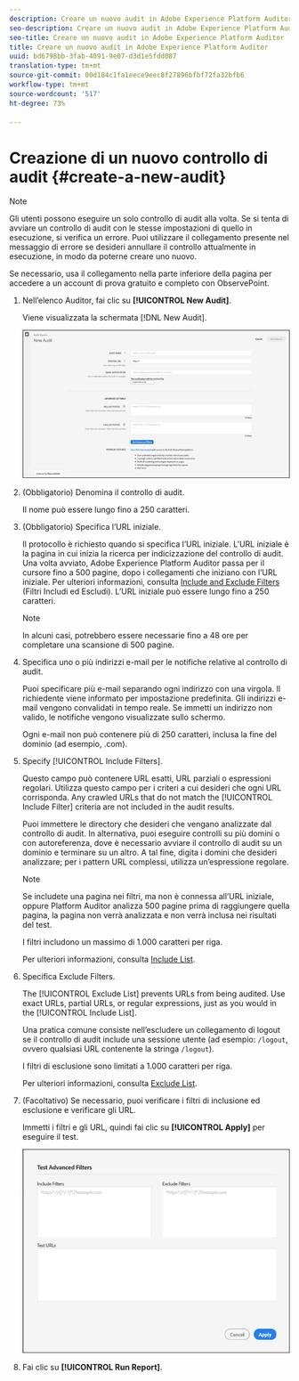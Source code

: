 ```yaml
---
description: Creare un nuovo audit in Adobe Experience Platform Auditor
seo-description: Creare un nuovo audit in Adobe Experience Platform Auditor
seo-title: Creare un nuovo audit in Adobe Experience Platform Auditor
title: Creare un nuovo audit in Adobe Experience Platform Auditor
uuid: bd6798bb-3fab-4091-9e07-d3d1e5fdd087
translation-type: tm+mt
source-git-commit: 00d184c1fa1eece9eec8f27896bfbf72fa32bfb6
workflow-type: tm+mt
source-wordcount: '517'
ht-degree: 73%

---
```



# Creazione di un nuovo controllo di audit {#create-a-new-audit}

>[!NOTE]
>
>Gli utenti possono eseguire un solo controllo di audit alla volta. Se si tenta di avviare un controllo di audit con le stesse impostazioni di quello in esecuzione, si verifica un errore. Puoi utilizzare il collegamento presente nel messaggio di errore se desideri annullare il controllo attualmente in esecuzione, in modo da poterne creare uno nuovo.

Se necessario, usa il collegamento nella parte inferiore della pagina per accedere a un account di prova gratuito e completo con ObservePoint.

1. Nell’elenco Auditor, fai clic su **[!UICONTROL New Audit]**.

   Viene visualizzata la schermata [!DNL New Audit].

   ![](assets/config.png)

1. (Obbligatorio) Denomina il controllo di audit.

   Il nome può essere lungo fino a 250 caratteri.
1. (Obbligatorio) Specifica l’URL iniziale.

   Il protocollo è richiesto quando si specifica l’URL iniziale. L’URL iniziale è la pagina in cui inizia la ricerca per indicizzazione del controllo di audit. Una volta avviato, Adobe Experience Platform Auditor passa per il cursore fino a 500 pagine, dopo i collegamenti che iniziano con l’URL iniziale. Per ulteriori informazioni, consulta [Include and Exclude Filters](../create-audit/filters.md) (Filtri Includi ed Escludi). L’URL iniziale può essere lungo fino a 250 caratteri.

   >[!NOTE]
   >
   >In alcuni casi, potrebbero essere necessarie fino a 48 ore per completare una scansione di 500 pagine.

1. Specifica uno o più indirizzi e-mail per le notifiche relative al controllo di audit.

   Puoi specificare più e-mail separando ogni indirizzo con una virgola. Il richiedente viene informato per impostazione predefinita. Gli indirizzi e-mail vengono convalidati in tempo reale. Se immetti un indirizzo non valido, le notifiche vengono visualizzate sullo schermo.

   Ogni e-mail non può contenere più di 250 caratteri, inclusa la fine del dominio (ad esempio, .com).

1. Specify [!UICONTROL Include Filters].

   Questo campo può contenere URL esatti, URL parziali o espressioni regolari. Utilizza questo campo per i criteri a cui desideri che ogni URL corrisponda. Any crawled URLs that do not match the [!UICONTROL Include Filter] criteria are not included in the audit results.

   Puoi immettere le directory che desideri che vengano analizzate dal controllo di audit. In alternativa, puoi eseguire controlli su più domini o con autoreferenza, dove è necessario avviare il controllo di audit su un dominio e terminare su un altro. A tal fine, digita i domini che desideri analizzare; per i pattern URL complessi, utilizza un’espressione regolare.

   >[!NOTE]
   >
   >Se includete una pagina nei filtri, ma non è connessa all’URL iniziale, oppure Platform Auditor analizza 500 pagine prima di raggiungere quella pagina, la pagina non verrà analizzata e non verrà inclusa nei risultati del test.

   I filtri includono un massimo di 1.000 caratteri per riga.

   Per ulteriori informazioni, consulta [Include List](../create-audit/filters.md).
1. Specifica Exclude Filters.

   The [!UICONTROL Exclude List] prevents URLs from being audited. Use exact URLs, partial URLs, or regular expressions, just as you would in the [!UICONTROL Include List].

   Una pratica comune consiste nell’escludere un collegamento di logout se il controllo di audit include una sessione utente (ad esempio: `/logout`, ovvero qualsiasi URL contenente la stringa `/logout`).

   I filtri di esclusione sono limitati a 1.000 caratteri per riga.

   Per ulteriori informazioni, consulta [Exclude List](../create-audit/filters.md).
1. (Facoltativo) Se necessario, puoi verificare i filtri di inclusione ed esclusione e verificare gli URL.

   Immetti i filtri e gli URL, quindi fai clic su **[!UICONTROL Apply]** per eseguire il test.

   ![](assets/test-advanced-filters.png)

1. Fai clic su **[!UICONTROL Run Report]**.
